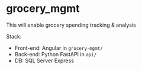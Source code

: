 # grocery_mgmt
This will enable grocery spending tracking & analysis

Stack:
- Front-end: Angular in `grocery-mgmt/`
- Back-end: Python FastAPI in `api/`
- DB: SQL Server Express  
